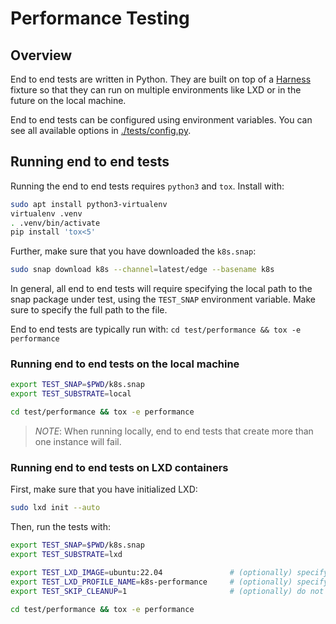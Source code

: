 # Performance Testing

## Overview

End to end tests are written in Python. They are built on top of a [Harness](./tests/conftest.py) fixture so that they can run on multiple environments like LXD or in the future on the local machine.

End to end tests can be configured using environment variables. You can see all available options in [./tests/config.py](./tests/config.py).

## Running end to end tests

Running the end to end tests requires `python3` and `tox`. Install with:

```bash
sudo apt install python3-virtualenv
virtualenv .venv
. .venv/bin/activate
pip install 'tox<5'
```

Further, make sure that you have downloaded the `k8s.snap`:

```bash
sudo snap download k8s --channel=latest/edge --basename k8s
```

In general, all end to end tests will require specifying the local path to the snap package under test, using the `TEST_SNAP` environment variable. Make sure to specify the full path to the file.

End to end tests are typically run with: `cd test/performance && tox -e performance`

### Running end to end tests on the local machine

```bash
export TEST_SNAP=$PWD/k8s.snap
export TEST_SUBSTRATE=local

cd test/performance && tox -e performance
```

> *NOTE*: When running locally, end to end tests that create more than one instance will fail.

### Running end to end tests on LXD containers

First, make sure that you have initialized LXD:

```bash
sudo lxd init --auto
```

Then, run the tests with:

```bash
export TEST_SNAP=$PWD/k8s.snap
export TEST_SUBSTRATE=lxd

export TEST_LXD_IMAGE=ubuntu:22.04               # (optionally) specify which image to use for LXD containers
export TEST_LXD_PROFILE_NAME=k8s-performance     # (optionally) specify profile name to configure
export TEST_SKIP_CLEANUP=1                       # (optionally) do not destroy machines after tests finish

cd test/performance && tox -e performance
```
